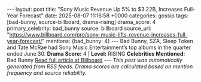 --- layout: post title: "Sony Music Revenue Up 5% to $3.22B, Increases Full-Year Forecast" date: 2025-08-07 11:16:58 +0000 categories: gossip tags: [bad-bunny, source-billboard, drama-rising] drama_score: 4 primary_celebrity: bad_bunny source: billboard source_url: "https://www.billboard.com/pro/sony-music-lifts-revenue-increases-full-year-forecast/" mentions: {bad_bunny: 4} --- Bad Bunny, SZA, Sleep Token and Tate McRae had Sony Music Entertainment’s top albums in the quarter ended June 30. **Drama Score:** 4 | **Level:** RISING **Celebrities Mentioned:** Bad Bunny [Read full article at Billboard](https://www.billboard.com/pro/sony-music-lifts-revenue-increases-full-year-forecast/) --- *This post was automatically generated from RSS feeds. Drama scores are calculated based on mention frequency and source reliability.*